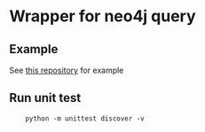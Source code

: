 # Wrapper for neo4j query

## Example
See [this repository](https://mnc-repo.mncdigital.com/ai-team/vision_plus/graph_db_module_example) for example

## Run unit test

```shell
    python -m unittest discover -v
```